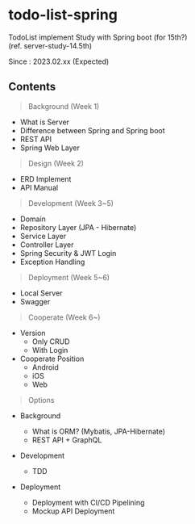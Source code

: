 # todo-list-spring
TodoList implement Study with Spring boot (for 15th?)  
(ref. server-study-14.5th)

Since : 2023.02.xx (Expected)

## Contents
> Background (Week 1)  
  - What is Server  
  - Difference between Spring and Spring boot  
  - REST API  
  - Spring Web Layer

> Design (Week 2)  
  - ERD Implement  
  - API Manual  
 
 > Development (Week 3~5)  
  - Domain  
  - Repository Layer (JPA - Hibernate)  
  - Service Layer  
  - Controller Layer  
  - Spring Security & JWT Login  
  - Exception Handling  
 
 > Deployment (Week 5~6)  
  - Local Server  
  - Swagger  
 
 > Cooperate (Week 6~)  
  - Version  
    - Only CRUD    
    - With Login  
  - Cooperate Position  
    - Android  
    - iOS  
    - Web  
 
 > Options  
  - Background
    - What is ORM? (Mybatis, JPA-Hibernate)  
    - REST API + GraphQL  
    
  - Development
    - TDD
  
  - Deployment
    - Deployment with CI/CD Pipelining  
    - Mockup API Deployment  
